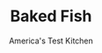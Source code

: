 ---
layout: ../../layouts/MarkdownPostLayout.astro
title: Baked Fish
author: America's Test Kitchen
pubDate: 2023-03-15
description: "If youre looking for tender, moist fish with a tasty crumb crust that doesnt fall off, you need to do more than just pop it in the oven."
image_url: https://res.cloudinary.com/hksqkdlah/image/upload/ar_1:1,c_fill,dpr_2.0,f_auto,fl_lossy.progressive.strip_profile,g_faces:auto,q_auto:low,w_344/10047_sfs-betterbakedfish-5
tags: ["Main Courses","American","Fish & Seafood"]
calories: 1442
protein: 37
carbohydrates: 12
fats: 
fiber: 1
ingredients: ["3 tablespoons, unsalted butter","1 , large shallot, minced",", Salt and pepper","1 , garlic clove, minced","1 teaspoon minced, fresh thyme","3/4 cup, panko bread crumbs","2 tablespoons minced, fresh parsley","2 tablespoons, mayonnaise","1 , large egg yolk","1/2 teaspoon, grated lemon zest","4 (6- to 8-ounce) skinless, cod fillets, 1 to 1 1/2 inches thick"]
serves: 4
time: "1¼ hours"
instructions: ["Adjust oven rack to middle position and heat oven to 300 degrees. Set wire rack inside rimmed baking sheet and spray with vegetable oil spray. Melt butter in 12-inch skillet over medium heat. Add shallot and ½ teaspoon salt and cook until softened, about 3 minutes. Add garlic and thyme and cook until fragrant, about 30 seconds. Add panko and ¼ teaspoon pepper and cook, stirring constantly, until evenly browned, 5 to 7 minutes. Remove from heat and stir in parsley. Transfer panko mixture to shallow dish and let cool for 10 minutes.","Whisk mayonnaise, egg yolk, lemon zest, and ¼ teaspoon pepper together in bowl. Pat fish dry with paper towels and season with salt and pepper. Coat tops of fillets evenly with mayonnaise mixture. Working with 1 fillet at a time, dredge coated side in panko mixture, pressing gently to adhere, and place fish crumb side up on prepared wire rack. Bake until centers are just opaque and fish registers 135 degrees, 30 to 40 minutes, rotating pan halfway through baking. Serve."]
nutrition: ["918 mg Potassium","437 mg Phosphorus","77 mg Calcium","1 mg Iron","70 mg Magnesium","594 mg Sodium","1 mg Zinc","17 g Fat","4 mg Niacin (B3)","4 g Monounsaturated","4 g Polyunsaturated","6 mg Vitamin C","2 µg Vitamin D","157 mg Cholesterol","6 g Saturated","1 g Fiber","30 µg Folate (food)","2 g Sugars","33 µg Vitamin K","183 g Water","12 g Carbs","30 µg Folate equivalent (total)","37 g Protein","1 mg Vitamin E","1 µg Vitamin B12","121 µg Vitamin A","360 kcal Energy","1442 calories"]
notes: "Haddock or halibut fillets are good alternatives to cod."
---